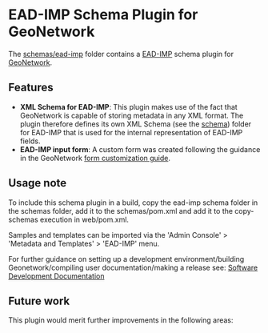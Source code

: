 # EAD-IMP Schema Plugin for GeoNetwork

The [schemas/ead-imp](/schemas/ead-imp) folder contains a [EAD-IMP](https://overheid.vlaanderen.be/informatiemanagement/informatiebeheersplan) schema plugin for [GeoNetwork](http://geonetwork-opensource.org/). 


## Features

* **XML Schema for EAD-IMP**: This plugin makes use of the fact that GeoNetwork is capable of storing metadata in any XML format. The plugin therefore defines its own XML Schema (see the [schema](/schemas/ead-imp/src/main/plugin/ead-imp/schema)) folder for EAD-IMP that is used for the internal representation of EAD-IMP fields. 
* **EAD-IMP input form**: A custom form was created following the guidance in the GeoNetwork [form customization guide](http://geonetwork-opensource.org/manuals/trunk/eng/users/customizing-application/editor-ui/creating-custom-editor.html). 


## Usage note 

To include this schema plugin in a build, copy the ead-imp schema folder in the 
schemas folder, add it to the schemas/pom.xml 
and add it to the copy-schemas execution in web/pom.xml.

Samples and templates can be imported via the 'Admin Console' > 'Metadata and Templates' > 'EAD-IMP' menu.

For further guidance on setting up a development environment/building Geonetwork/compiling user documentation/making a release see:
[Software Development Documentation](https://github.com/geonetwork/core-geonetwork/tree/develop/software_development)


## Future work

This plugin would merit further improvements in the following areas:
